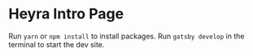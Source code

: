 # Heyra Intro Page

Run `yarn` or `npm install` to install packages.
Run `gatsby develop` in the terminal to start the dev site.
